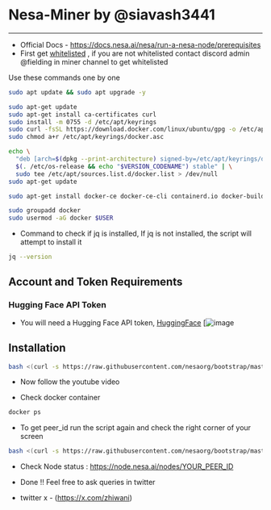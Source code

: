 # Nesa-Miner by @siavash3441
---
- Official Docs - https://docs.nesa.ai/nesa/run-a-nesa-node/prerequisites
- First get [whitelisted](https://beta.nesa.ai/) , if you are not whitelisted contact discord admin @fielding in miner channel to get whitelisted
 
Use these commands one by one
```bash
sudo apt update && sudo apt upgrade -y
```
```bash
sudo apt-get update
sudo apt-get install ca-certificates curl
sudo install -m 0755 -d /etc/apt/keyrings
sudo curl -fsSL https://download.docker.com/linux/ubuntu/gpg -o /etc/apt/keyrings/docker.asc
sudo chmod a+r /etc/apt/keyrings/docker.asc

echo \
  "deb [arch=$(dpkg --print-architecture) signed-by=/etc/apt/keyrings/docker.asc] https://download.docker.com/linux/ubuntu \
  $(. /etc/os-release && echo "$VERSION_CODENAME") stable" | \
  sudo tee /etc/apt/sources.list.d/docker.list > /dev/null
sudo apt-get update
```
```bash
sudo apt-get install docker-ce docker-ce-cli containerd.io docker-buildx-plugin docker-compose-plugin
```
```bash
sudo groupadd docker
sudo usermod -aG docker $USER
```
- Command to check if jq is installed, If jq is not installed, the script will attempt to install it
```bash
jq --version
```

## Account and Token Requirements

### Hugging Face API Token

- You will need a Hugging Face API token, [HuggingFace](https://huggingface.co/docs/hub/security-tokens)
[![image](https://i.postimg.cc/65Vs3wKx/nesa-fu.jpg)

## Installation
```bash
bash <(curl -s https://raw.githubusercontent.com/nesaorg/bootstrap/master/bootstrap.sh)
```

- Now follow the youtube video

- Check docker container
```bash
docker ps
```

- To get peer_id run the script again and check the right corner of your screen
 ```bash
bash <(curl -s https://raw.githubusercontent.com/nesaorg/bootstrap/master/bootstrap.sh)
```

- Check Node status : https://node.nesa.ai/nodes/YOUR_PEER_ID

- Done !! Feel free to ask queries in twitter
- twitter x - (https://x.com/zhiwani)

